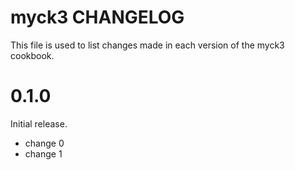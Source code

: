 # myck3 CHANGELOG

This file is used to list changes made in each version of the myck3 cookbook.

# 0.1.0

Initial release.

- change 0
- change 1

